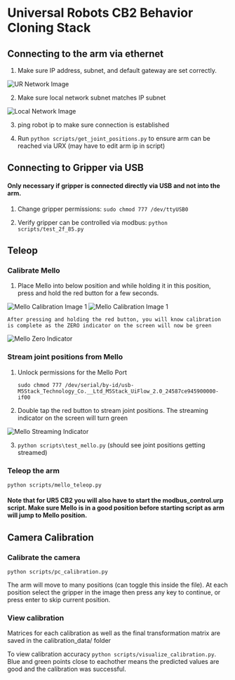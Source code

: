 # Universal Robots CB2 Behavior Cloning Stack

## Connecting to the arm via ethernet

1. Make sure IP address, subnet, and default gateway are set correctly.

![UR Network Image](network_image.jpg)

2. Make sure local network subnet matches IP subnet

![Local Network Image](local_network_image.png)

3. ping robot ip to make sure connection is established

4. Run ```python scripts/get_joint_positions.py``` to ensure arm can be reached via URX (may have to edit arm ip in script)

## Connecting to Gripper via USB

#### Only necessary if gripper is connected directly via USB and not into the arm.

1. Change gripper permissions: ```sudo chmod 777 /dev/ttyUSB0```

2. Verify gripper can be controlled via modbus: ```python scripts/test_2f_85.py```

## Teleop

### Calibrate Mello

1. Place Mello into below position and while holding it in this position, press and hold the red button for a few seconds.

![Mello Calibration Image 1](mello_calib_1.jpg)
![Mello Calibration Image 1](mello_calib_2.jpg)

    After pressing and holding the red button, you will know calibration is complete as the ZERO indicator on the screen will now be green

![Mello Zero Indicator](mello_zero.jpg)


### Stream joint positions from Mello

1. Unlock permissions for the Mello Port

    ```sudo chmod 777 /dev/serial/by-id/usb-M5Stack_Technology_Co.__Ltd_M5Stack_UiFlow_2.0_24587ce945900000-if00```

2. Double tap the red button to stream joint positions. The streaming indicator on the screen will turn green

![Mello Streaming Indicator](mello_streaming.jpg)

3. ```python scripts\test_mello.py``` (should see joint positions getting streamed)


### Teleop the arm

```python scripts/mello_teleop.py```

#### Note that for UR5 CB2 you will also have to start the modbus_control.urp script. Make sure Mello is in a good position before starting script as arm will jump to Mello position.

## Camera Calibration

### Calibrate the camera

```python scripts/pc_calibration.py```

The arm will move to many positions (can toggle this inside the file). At each position select the gripper in the image then press any key to continue, or press enter to skip current position.

### View calibration

Matrices for each calibration as well as the final transformation matrix are saved in the calibration_data/ folder

To view calibration accuracy ```python scripts/visualize_calibration.py```. Blue and green points close to eachother means the predicted values are good and the calibration was successful.

